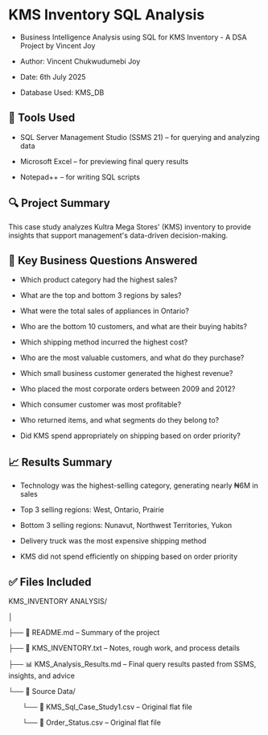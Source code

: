 # KMS Inventory SQL Analysis

- Business Intelligence Analysis using SQL for KMS Inventory - A DSA Project by Vincent Joy

- Author: Vincent Chukwudumebi Joy

- Date: 6th July 2025

- Database Used: KMS_DB

## 🔧 Tools Used

- SQL Server Management Studio (SSMS 21) – for querying and analyzing data

- Microsoft Excel – for previewing final query results

- Notepad++ – for writing SQL scripts

## 🔍 Project Summary

This case study analyzes Kultra Mega Stores' (KMS) inventory to provide insights that support management's data-driven decision-making.

## 📌 Key Business Questions Answered

- Which product category had the highest sales?

- What are the top and bottom 3 regions by sales?

- What were the total sales of appliances in Ontario?

- Who are the bottom 10 customers, and what are their buying habits?

- Which shipping method incurred the highest cost?

- Who are the most valuable customers, and what do they purchase?

- Which small business customer generated the highest revenue?

- Who placed the most corporate orders between 2009 and 2012?

- Which consumer customer was most profitable?

- Who returned items, and what segments do they belong to?

- Did KMS spend appropriately on shipping based on order priority?

## 📈 Results Summary

- Technology was the highest-selling category, generating nearly ₦6M in sales

- Top 3 selling regions: West, Ontario, Prairie
- Bottom 3 selling regions: Nunavut, Northwest Territories, Yukon

- Delivery truck was the most expensive shipping method

- KMS did not spend efficiently on shipping based on order priority

## ✅ Files Included

KMS_INVENTORY ANALYSIS/

│

├── 📄 README.md – Summary of the project

├── 📄 KMS_INVENTORY.txt – Notes, rough work, and process details

├── 📊 KMS_Analysis_Results.md – Final query results pasted from SSMS,        insights, and advice

└── 📁 Source Data/

  └── 📄 KMS_Sql_Case_Study1.csv – Original flat file
  
  └── 📄 Order_Status.csv – Original flat file
  

